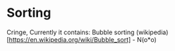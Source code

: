 # Sorting
Cringe,
Currently it contains:
Bubble sorting (wikipedia)[https://en.wikipedia.org/wiki/Bubble_sort] - N(o*o)
